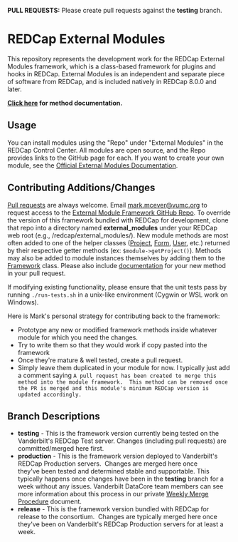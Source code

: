 **PULL REQUESTS:** Please create pull requests against the **testing** branch.

# REDCap External Modules

This repository represents the development work for the REDCap External Modules framework, which is a class-based framework for plugins and hooks in REDCap. External Modules is an independent and separate piece of software from REDCap, and is included natively in REDCap 8.0.0 and later.

**[Click here](docs/methods.md) for method documentation.**

## Usage

You can install modules using the "Repo" under "External Modules" in the REDCap Control Center.  All modules are open source, and the Repo provides links to the GitHub page for each.  If you want to create your own module, see the [Official External Modules Documentation](docs/official-documentation.md).

## Contributing Additions/Changes
[Pull requests](https://docs.github.com/en/github/collaborating-with-issues-and-pull-requests/about-pull-requests) are always welcome.  Email <mark.mcever@vumc.org> to request access to the [External Module Framework GitHub Repo](https://github.com/vanderbilt/redcap-external-modules).  To override the version of this framework bundled with REDCap for development, clone that repo into a directory named **external_modules** under your REDCap web root (e.g., /redcap/external_modules/).  New module methods are most often added to one of the helper classes ([Project](https://github.com/vanderbilt/redcap-external-modules/blob/testing/classes/framework/Project.php), [Form](https://github.com/vanderbilt/redcap-external-modules/blob/testing/classes/framework/Form.php), [User](https://github.com/vanderbilt/redcap-external-modules/blob/testing/classes/framework/User.php), etc.) returned by their respective getter methods (ex: `$module->getProject()`).  Methods may also be added to module instances themselves by adding them to the [Framework](https://github.com/vanderbilt/redcap-external-modules/blob/testing/classes/framework/Framework.php) class.  Please also include [documentation](https://github.com/vanderbilt/redcap-external-modules/blob/testing/docs/methods.md) for your new method in your pull request.

If modifying existing functionality, please ensure that the unit tests pass by running `./run-tests.sh` in a unix-like environment (Cygwin or WSL work on Windows).

Here is Mark's personal strategy for contributing back to the framework:
- Prototype any new or modified framework methods inside whatever module for which you need the changes.
- Try to write them so that they would work if copy pasted into the framework
- Once they're mature & well tested, create a pull request.
- Simply leave them duplicated in your module for now.  I typically just add a comment saying `A pull request has been created to merge this method into the module framework.  This method can be removed once the PR is merged and this module's minimum REDCap version is updated accordingly.`

## Branch Descriptions
- **testing** - This is the framework version currently being tested on the Vanderbilt's REDCap Test server.  Changes (including pull requests) are committed/merged here first.
- **production** - This is the framework version deployed to Vanderbilt's REDCap Production servers.  Changes are merged here once they've been tested and determined stable and supportable.  This typically happens once changes have been in the **testing** branch for a week without any issues.  Vanderbilt DataCore team members can see more information about this process in our private [Weekly Merge Procedure](https://app.assembla.com/spaces/victr-dots/wiki/Weekly_Merge_Procedure) document.
- **release** - This is the framework version bundled with REDCap for release to the consortium.  Changes are typically merged here once they've been on Vanderbilt's REDCap Production servers for at least a week.
